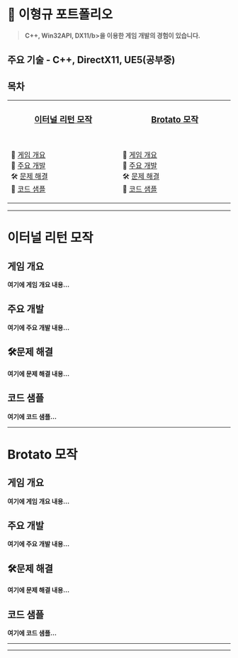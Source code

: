 # 📑 이형규 포트폴리오
>   <b>C++, Win32API, DX11/b>을 이용한 게임 개발의 경험이 있습니다. <br>

## <b> 주요 기술 - C++, DirectX11, UE5(공부중) </b>

## 목차 
<table>
  <tbody>
    <tr>
      <td valign="top" width="25%" align="center">
        <h3><a href="#이터널-리턴-모작">이터널 리턴 모작</a></h3>
        <br>
        <p align="left">
          📖 <a href="#게임-개요">게임 개요</a><br>
          🔨 <a href="#주요-개발">주요 개발</a><br>
          🛠️ <a href="#문제-해결">문제 해결</a><br>
          📑 <a href="#코드-샘플">코드 샘플</a>
        </p>
      </td>
      <td valign="top" width="25%" align="center">
        <h3><a href="#Brotato-모작">Brotato 모작</a></h3>
        <br>
        <p align="left">
          📖 <a href="#게임-개요-1">게임 개요</a><br>
          🔨 <a href="#주요-개발-1">주요 개발</a><br>
          🛠️ <a href="#문제-해결-1">문제 해결</a><br>
          📑 <a href="#코드-샘플-1">코드 샘플</a>
        </p>
      </td>
    </tr>
  </tbody>
</table>


---

# 이터널 리턴 모작

## 게임 개요
여기에 게임 개요 내용...

## 주요 개발
여기에 주요 개발 내용...

## 🛠️문제 해결
여기에 문제 해결 내용...

## 코드 샘플
여기에 코드 샘플...

---

# Brotato 모작


## 게임 개요
여기에 게임 개요 내용...

## 주요 개발
여기에 주요 개발 내용...

## 🛠️문제 해결
여기에 문제 해결 내용...

## 코드 샘플
여기에 코드 샘플...

---

---


